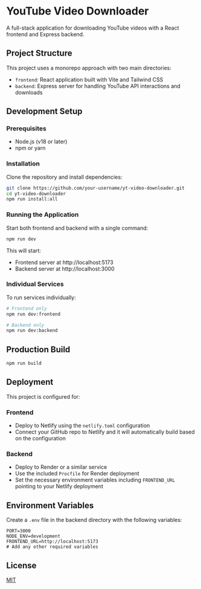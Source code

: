 # YouTube Video Downloader

A full-stack application for downloading YouTube videos with a React frontend and Express backend.

## Project Structure

This project uses a monorepo approach with two main directories:
- `frontend`: React application built with Vite and Tailwind CSS
- `backend`: Express server for handling YouTube API interactions and downloads

## Development Setup

### Prerequisites
- Node.js (v18 or later)
- npm or yarn

### Installation

Clone the repository and install dependencies:

```bash
git clone https://github.com/your-username/yt-video-downloader.git
cd yt-video-downloader
npm run install:all
```

### Running the Application

Start both frontend and backend with a single command:

```bash
npm run dev
```

This will start:
- Frontend server at http://localhost:5173
- Backend server at http://localhost:3000

### Individual Services

To run services individually:

```bash
# Frontend only
npm run dev:frontend

# Backend only
npm run dev:backend
```

## Production Build

```bash
npm run build
```

## Deployment

This project is configured for:

### Frontend
- Deploy to Netlify using the `netlify.toml` configuration
- Connect your GitHub repo to Netlify and it will automatically build based on the configuration

### Backend
- Deploy to Render or a similar service
- Use the included `Procfile` for Render deployment
- Set the necessary environment variables including `FRONTEND_URL` pointing to your Netlify deployment

## Environment Variables

Create a `.env` file in the backend directory with the following variables:

```
PORT=3000
NODE_ENV=development
FRONTEND_URL=http://localhost:5173
# Add any other required variables
```

## License

[MIT](LICENSE)
